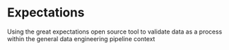 # Expectations
Using the great expectations open source tool to validate data as a process within the general data engineering pipeline context
